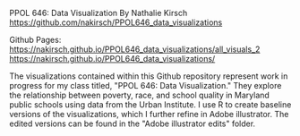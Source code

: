 PPOL 646: Data Visualization
By Nathalie Kirsch
https://github.com/nakirsch/PPOL646_data_visualizations

Github Pages:
https://nakirsch.github.io/PPOL646_data_visualizations/all_visuals_2
https://nakirsch.github.io/PPOL646_data_visualizations/

The visualizations contained within this Github repository represent work in progress for my class titled, "PPOL 646: Data Visualization." They explore the relationship between poverty, race, and school quality in Maryland public schools using data from the Urban Institute. I use R to create baseline versions of the visualizations, which I further refine in Adobe illustrator. The edited versions can be found in the "Adobe illustrator edits" folder.

